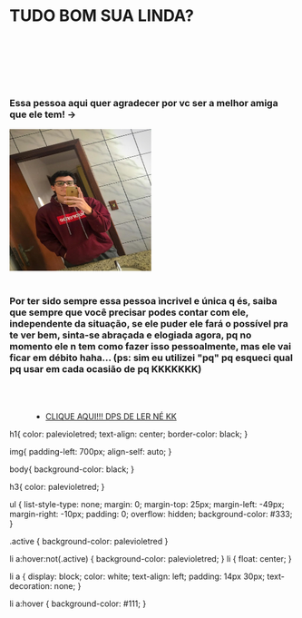 <!DOCTYPE html>
<html lang="br">
<head>
    <meta charset="UTF-8">
    <meta name="viewport" content="width=device-width, initial-scale=1.0">
    <title>Olá Amiga!</title>
    <link rel="stylesheet" href="Teste.css">
</head>
<body>
    <h1>TUDO BOM SUA LINDA?</h1>
    <br>
    <br>
    <br>
    <br>
    <br>
    <h3>Essa pessoa aqui quer agradecer por vc ser a melhor amiga que ele tem! -></h3>
    <img src="Eu.jpeg" alt="sou lindo" height="250px" width="250px">
    <br>
    <br>
    <h3>Por ter sido sempre essa pessoa ìncrivel e única q és, saiba que sempre que você precisar podes  contar com ele, independente da situação, se ele puder ele fará o possível pra te ver bem, sinta-se abraçada e elogiada agora, pq no momento ele n tem como fazer isso pessoalmente, mas ele vai ficar em débito haha... (ps: sim eu utilizei "pq" pq esqueci qual pq usar em cada ocasião de pq KKKKKKK)</h3>
<br>
<br>
<menu>
    <ul>
        <li><a href="qr.html">CLIQUE AQUI!!! DPS DE LER NÉ KK</a></li>
      </ul> 
</menu>
    h1{
    color: palevioletred;
    text-align: center;
    border-color: black;
}

img{
    padding-left: 700px;
    align-self: auto;
}

body{
    background-color: black;
}

h3{
    color: palevioletred;
}

ul {
    list-style-type: none;
    margin: 0;
    margin-top: 25px;
    margin-left: -49px;
    margin-right: -10px;
    padding: 0;
    overflow: hidden;
    background-color: #333;
  }

  .active {
    background-color: palevioletred
}

 li a:hover:not(.active) {
   background-color: palevioletred;
 }
 li {
   float: center;
 }
 
 li a {
   display: block;
   color: white;
   text-align: left;
   padding: 14px 30px;
   text-decoration: none;
 }
 
 li a:hover {
   background-color: #111;
 }

</body>
</html>
